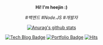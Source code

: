 
<div align=center>
  
  **Hi! I'm heejin :)**
  
  *#백엔드 #Node.JS #개발자*
  
  [![Anurag's github stats](https://github-readme-stats.vercel.app/api?username=heejin99&show_icons=true&theme=dracula)](https://github.com/anuraghazra/github-readme-stats)

  [![Tech Blog Badge](http://img.shields.io/badge/-Tech%20blog-gray?style=flat-square&logo=github&link=https://zzsza.github.io/)](https://heejin99.github.io/)
  [![Portfolio Badge](http://img.shields.io/badge/-Portfolio-gray?style=flat-square&logo=notion&link=https://zzsza.github.io/)](https://www.notion.so/a703986720774fd4ba30bf9597ad81d6)
  [![Hits](https://hits.seeyoufarm.com/api/count/incr/badge.svg?url=https%3A%2F%2Fheejin99.github.io&count_bg=%23E742AC&title_bg=%23555555&icon=&icon_color=%23E7E7E7&title=hits&edge_flat=false)](https://hits.seeyoufarm.com) 
</div>
